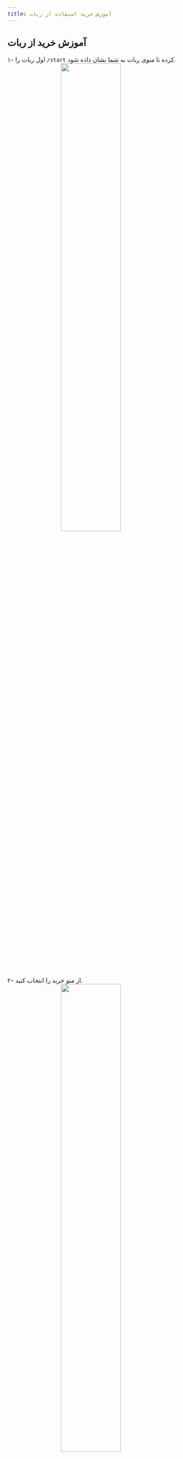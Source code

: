 ```yaml
---
title: آموزش خرید استفاده از ربات
---
```


## آموزش خرید از ربات

۱- اول ربات را ```/start``` کرده تا منوی ربات به شما نشان داده شود. 
<img src="https://github.com/VPNHELP/vpnhelp.github.io/assets/129318294/47e6d238-6cc3-49e9-895f-dd6fadf567aa"
     style="display:block;float:none;margin-left:auto;margin-right:auto;width:52%">
<br>

۲- از منو خرید را انتخاب کنید.
<img src="https://github.com/VPNHELP/vpnhelp.github.io/assets/129318294/cf3d7919-8e15-46db-90b7-d5bfe215901b"
     style="display:block;float:none;margin-left:auto;margin-right:auto;width:52%">
<br>

۳- از بین نوع بسته‌ها یکی را انتخاب کنید.
<img src="https://github.com/VPNHELP/vpnhelp.github.io/assets/129318294/b573f5a5-3caa-4327-bbfc-9e71b3eb8410"
     style="display:block;float:none;margin-left:auto;margin-right:auto;width:52%">
<br>

۴- مدت زمان سرویس خود را انتخاب کنید.
<img src="https://github.com/VPNHELP/vpnhelp.github.io/assets/129318294/19e8df77-bb0d-4a30-b8c7-4fa1dcbfea2f"
     style="display:block;float:none;margin-left:auto;margin-right:auto;width:52%">
<br>

۵- سپس از بسته‌ها یکی را انتخاب کنید.
<img src="https://github.com/VPNHELP/vpnhelp.github.io/assets/129318294/57976751-0843-4a2b-bb0b-2f8b469d4c16"
     style="display:block;float:none;margin-left:auto;margin-right:auto;width:52%">
<br>

۶- اطلاعات بسته را بررسی کنید و سپس خرید را انتخاب کنید.
<img src="https://github.com/VPNHELP/vpnhelp.github.io/assets/129318294/4329428e-d16c-4ce1-a7e9-607f618c8be6"
     style="display:block;float:none;margin-left:auto;margin-right:auto;width:52%">
<br>

۷- در این مرحله‌ روش پرداخت خود را انتخاب کنید. (مثلا در اینجا، کارت به کارت را انتخاب می‌کنم.)
<img src="https://github.com/VPNHELP/vpnhelp.github.io/assets/129318294/8ad5e560-3095-4656-91e5-f413f8db0061"
     style="display:block;float:none;margin-left:auto;margin-right:auto;width:52%">
<br>

۸- در این مرحله اطلاعات کارت به شما ارسال می‌شه، از شما خواسته می‌شود رسید را به ربات ارسال کنید.

<img src="https://github.com/VPNHELP/vpnhelp.github.io/assets/129318294/de8c92e6-05a8-4af0-9229-968dc7d55482"
     style="display:block;float:none;margin-left:auto;margin-right:auto;width:52%">
<br>

::: warning ⚠️ توجه کنید: 

۱- رسید را حتما به صورت عکس به ربات ارسال کنید.

۲- اگر رسید رو به صورت صحیح و با موفقیت ارسال کرده باشید پیغام زیر برای شما ارسال می‌شود:

<img src="https://github.com/VPNHELP/vpnhelp.github.io/assets/129318294/2bfe32e4-8142-4ea1-a524-1cd21c71337e"
     style="display:block;float:none;margin-left:auto;margin-right:auto;width:52%">
<br>

:::

۹۰ اگر پیام
```
عکس فیش پرداختی شما دریافت شد. پس از بررسی پرداخت شما سرویس فعال خواهد شد.
```
را دریافت کردید، رسید شما با موفقیت ارسال شده.
در اسرع وقت سرویس شما فعال شده و ارسال می‌شود.


## آموزش دریافت همه‌ی سرویس‌های فعال

۱- در منوی ربات روی گزینه‌ی مدیریت سرویس کلیک کنید.
![image](https://github.com/VPNHELP/vpnhelp.github.io/assets/129318294/9719e9f0-33de-4032-b1b5-6d7f392ae22a)

۲- ربات تمامی اشتراک‌های فعال شما را برایتان ارسال می‌کند.
![image](https://github.com/VPNHELP/vpnhelp.github.io/assets/129318294/10bd890f-6e80-4781-b66a-3a02d3517900)

::: tip ✅ نکته
با استفاده از منو‌های ربات می‌توانید سرویس خود را تمدید کنید یا لینک سرویس را عوض کنید.
:::



